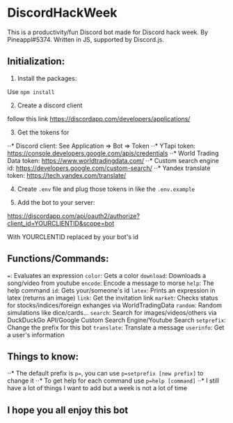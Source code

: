 # DiscordHackWeek

This is a productivity/fun Discord bot made for Discord hack week. By Pineappl#5374.
Written in JS, supported by Discord.js.

## Initialization:

1. Install the packages:

Use `npm install`

2. Create a discord client

follow this link https://discordapp.com/developers/applications/

3. Get the tokens for

⋅⋅* Discord client: See Application => Bot => Token
⋅⋅* YTapi token: https://console.developers.google.com/apis/credentials
⋅⋅* World Trading Data token: https://www.worldtradingdata.com/
⋅⋅* Custom search engine id: https://developers.google.com/custom-search/
⋅⋅* Yandex translate token: https://tech.yandex.com/translate/

4. Create `.env` file and plug those tokens in like the `.env.example`

5. Add the bot to your server:

https://discordapp.com/api/oauth2/authorize?client_id=YOURCLIENTID&scope=bot

With YOURCLENTID replaced by your bot's id

## Functions/Commands:

`=`: Evaluates an expression
`color`: Gets a color
`download`: Downloads a song/video from youtube
`encode`: Encode a message to morse
`help`: The help command
`id`: Gets your/someone's id
`latex`: Prints an expression in latex (returns an image)
`link`: Get the invitation link
`market`: Checks status for stocks/indices/foreign exhanges via WorldTradingData
`random`: Random simulations like dice/cards...
`search`: Search for images/videos/others via DuckDuckGo API/Google Custom Search Engine/Youtube Search
`setprefix`: Change the prefix for this bot
`translate`: Translate a message
`userinfo`: Get a user's information

## Things to know:

⋅⋅* The default prefix is `p=`, you can use `p=setprefix [new prefix]` to change it
⋅⋅* To get help for each command use `p=help [command]`
⋅⋅* I still have a lot of things I want to add but a week is not a lot of time

## I hope you all enjoy this bot

